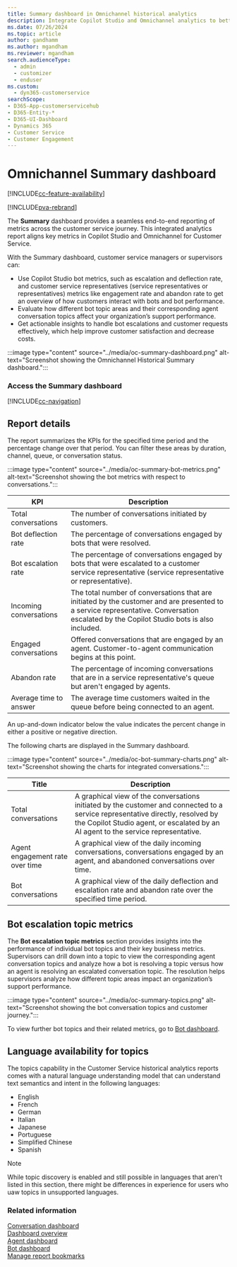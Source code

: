 ```yaml
---
title: Summary dashboard in Omnichannel historical analytics
description: Integrate Copilot Studio and Omnichannel analytics to better understand your organization's customer service experience.
ms.date: 07/26/2024
ms.topic: article
author: gandhamm
ms.author: mgandham
ms.reviewer: mgandham
search.audienceType: 
  - admin
  - customizer
  - enduser
ms.custom: 
  - dyn365-customerservice
searchScope:
- D365-App-customerservicehub
- D365-Entity-*
- D365-UI-Dashboard
- Dynamics 365
- Customer Service
- Customer Engagement
---
```


# Omnichannel Summary dashboard

[!INCLUDE[cc-feature-availability](../../includes/cc-feature-availability.md)]

[!INCLUDE[pva-rebrand](../../includes/cc-pva-rebrand.md)]

The **Summary** dashboard provides a seamless end-to-end reporting of metrics across the customer service journey. This integrated analytics report aligns key metrics in Copilot Studio and Omnichannel for Customer Service.

 With the Summary dashboard, customer service managers or supervisors can:
- Use Copilot Studio bot metrics, such as escalation and deflection rate, and customer service representatives (service representatives or representatives) metrics like engagement rate and abandon rate to get an overview of how customers interact with bots and bot performance.
- Evaluate how different bot topic areas and their corresponding agent conversation topics affect your organization’s support performance.
- Get actionable insights to handle bot escalations and customer requests effectively, which help improve customer satisfaction and decrease costs.

 :::image type="content" source="../media/oc-summary-dashboard.png" alt-text="Screenshot showing the Omnichannel Historical Summary dashboard.":::

### Access the Summary dashboard

[!INCLUDE[cc-navigation](../../includes/cc-navigation.md)]

## Report details

The report summarizes the KPIs for the specified time period and the percentage change over that period. You can filter these areas by duration, channel, queue, or conversation status.

 :::image type="content" source="../media/oc-summary-bot-metrics.png" alt-text="Screenshot showing the bot metrics with respect to conversations.":::

| KPI | Description |
| ------- | ------------------ |
| Total conversations | The number of conversations initiated by customers. |
| Bot deflection rate | The percentage of conversations engaged by bots that were resolved.|
| Bot escalation rate | The percentage of conversations engaged by bots that were escalated to a customer service representative (service representative or representative).  |
| Incoming conversations  | The total number of conversations that are initiated by the customer and are presented to a service representative. Conversation escalated by the Copilot Studio bots is also included.|
| Engaged conversations | Offered conversations that are engaged by an agent. Customer-to-agent communication begins at this point.|
| Abandon rate | The percentage of incoming conversations that are in a service representative's queue but aren't engaged by agents. |
|Average time to answer | The average time customers waited in the queue before being connected to an agent. |

An up-and-down indicator below the value indicates the percent change in either a positive or negative direction.

The following charts are displayed in the Summary dashboard.

 :::image type="content" source="../media/oc-bot-summary-charts.png" alt-text="Screenshot showing the charts for integrated conversations.":::

| Title | Description |
| ------- | ------------------ |
| Total conversations | A graphical view of the conversations initiated by the customer and connected to a service representative directly, resolved by the Copilot Studio agent, or escalated by an AI agent to the service representative.|
| Agent engagement rate over time | A graphical view of the daily incoming conversations, conversations engaged by an agent, and abandoned conversations over time. |
| Bot conversations| A graphical view of the daily deflection and escalation rate and abandon rate over the specified time period. |

## Bot escalation topic metrics

The **Bot escalation topic metrics** section provides insights into the performance of individual bot topics and their key business metrics. Supervisors can drill down into a topic to view the corresponding agent conversation topics and analyze how a bot is resolving a topic versus how an agent is resolving an escalated conversation topic. The resolution helps supervisors analyze how different topic areas impact an organization’s support performance.

 :::image type="content" source="../media/oc-summary-topics.png" alt-text="Screenshot showing the bot conversation topics and customer journey.":::
 
To view further bot topics and their related metrics, go to [Bot dashboard](oc-bot-dashboard.md).   

## Language availability for topics 

The topics capability in the Customer Service historical analytics reports comes with a natural language understanding model that can understand text semantics and intent in the following languages: 

- English 
- French 
- German 
- Italian 
- Japanese 
- Portuguese 
- Simplified Chinese 
- Spanish 

> [!NOTE]
> While topic discovery is enabled and still possible in languages that aren't listed in this section, there might be differences in experience for users who uaw topics in unsupported languages.

### Related information

[Conversation dashboard](oc-conversation-dashboard.md)  
[Dashboard overview](customer-service-analytics-insights-csh.md)  
[Agent dashboard](agent-dashboard.md)  
[Bot dashboard](oc-bot-dashboard.md)  
[Manage report bookmarks](manage-bookmarks.md)  
